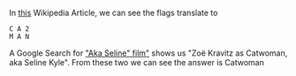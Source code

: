 In [this](https://en.wikipedia.org/wiki/International_maritime_signal_flags) Wikipedia Article, we can see the flags translate to

```
C A 2
M A N
```

A Google Search for ["Aka Seline" film"](https://www.google.com/search?q=%22Aka+Seline%22+film) shows us "Zoë Kravitz as Catwoman, aka Seline Kyle". From these two we can see the answer is Catwoman
